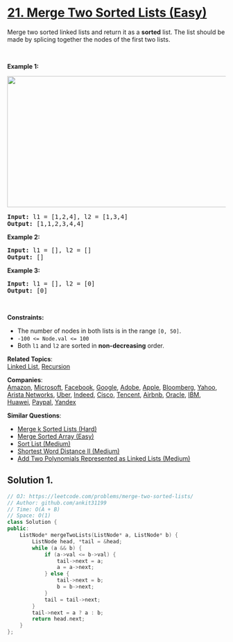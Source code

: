 # [21. Merge Two Sorted Lists (Easy)](https://leetcode.com/problems/merge-two-sorted-lists/)

<p>Merge two sorted linked lists and return it as a <strong>sorted</strong> list. The list should be made by splicing together the nodes of the first two lists.</p>

<p>&nbsp;</p>
<p><strong>Example 1:</strong></p>
<img alt="" src="https://assets.leetcode.com/uploads/2020/10/03/merge_ex1.jpg" style="width: 662px; height: 302px;">
<pre><strong>Input:</strong> l1 = [1,2,4], l2 = [1,3,4]
<strong>Output:</strong> [1,1,2,3,4,4]
</pre>

<p><strong>Example 2:</strong></p>

<pre><strong>Input:</strong> l1 = [], l2 = []
<strong>Output:</strong> []
</pre>

<p><strong>Example 3:</strong></p>

<pre><strong>Input:</strong> l1 = [], l2 = [0]
<strong>Output:</strong> [0]
</pre>

<p>&nbsp;</p>
<p><strong>Constraints:</strong></p>

<ul>
	<li>The number of nodes in both lists is in the range <code>[0, 50]</code>.</li>
	<li><code>-100 &lt;= Node.val &lt;= 100</code></li>
	<li>Both <code>l1</code> and <code>l2</code> are sorted in <strong>non-decreasing</strong> order.</li>
</ul>


**Related Topics**:  
[Linked List](https://leetcode.com/tag/linked-list/), [Recursion](https://leetcode.com/tag/recursion/)

**Companies**:  
[Amazon](https://leetcode.com/company/amazon), [Microsoft](https://leetcode.com/company/microsoft), [Facebook](https://leetcode.com/company/facebook), [Google](https://leetcode.com/company/google), [Adobe](https://leetcode.com/company/adobe), [Apple](https://leetcode.com/company/apple), [Bloomberg](https://leetcode.com/company/bloomberg), [Yahoo](https://leetcode.com/company/yahoo), [Arista Networks](https://leetcode.com/company/arista-networks), [Uber](https://leetcode.com/company/uber), [Indeed](https://leetcode.com/company/indeed), [Cisco](https://leetcode.com/company/cisco), [Tencent](https://leetcode.com/company/tencent), [Airbnb](https://leetcode.com/company/airbnb), [Oracle](https://leetcode.com/company/oracle), [IBM](https://leetcode.com/company/ibm), [Huawei](https://leetcode.com/company/huawei), [Paypal](https://leetcode.com/company/paypal), [Yandex](https://leetcode.com/company/yandex)

**Similar Questions**:
* [Merge k Sorted Lists (Hard)](https://leetcode.com/problems/merge-k-sorted-lists/)
* [Merge Sorted Array (Easy)](https://leetcode.com/problems/merge-sorted-array/)
* [Sort List (Medium)](https://leetcode.com/problems/sort-list/)
* [Shortest Word Distance II (Medium)](https://leetcode.com/problems/shortest-word-distance-ii/)
* [Add Two Polynomials Represented as Linked Lists (Medium)](https://leetcode.com/problems/add-two-polynomials-represented-as-linked-lists/)

## Solution 1.

```cpp
// OJ: https://leetcode.com/problems/merge-two-sorted-lists/
// Author: github.com/ankit31199
// Time: O(A + B)
// Space: O(1)
class Solution {
public:
    ListNode* mergeTwoLists(ListNode* a, ListNode* b) {
        ListNode head, *tail = &head;
        while (a && b) {
            if (a->val <= b->val) {
                tail->next = a;
                a = a->next;
            } else {
                tail->next = b;
                b = b->next;
            }
            tail = tail->next;
        }
        tail->next = a ? a : b;
        return head.next;
    }
};
```
